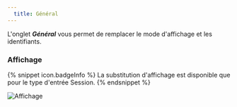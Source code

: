 ```yaml
---
  title: Général
---
```

L'onglet ***Général*** vous permet de remplacer le mode d'affichage et les identifiants. 

### Affichage 

{% snippet icon.badgeInfo %}
La substitution d'affichage est disponible que pour le type d'entrée Session. 
{% endsnippet %}
 
![Affichage](https://webdevolutions.azureedge.net/docs/fr/rdm/mac/clip4060.png) 
